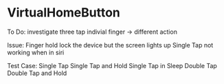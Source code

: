 # VirtualHomeButton

To Do:
investigate three tap
indivial finger -> different action

Issue:
Finger hold lock the device but the screen lights up
Single Tap not working when in siri

Test Case:
Single Tap
Single Tap and Hold
Single Tap in Sleep
Double Tap
Double Tap and Hold
